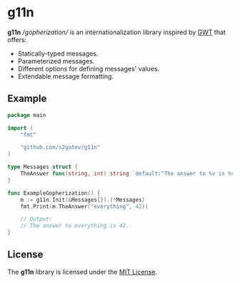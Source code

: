 # g11n

**g11n** */gopherization/* is an internationalization library inspired by [GWT](http://www.gwtproject.org/doc/latest/DevGuideI18nMessages.html) that offers:

* Statically-typed messages.
* Parameterized messages.
* Different options for defining messages' values.
* Extendable message formatting.

## Example

```go
package main

import (
	"fmt"

	"github.com/s2gatev/g11n"
)

type Messages struct {
	TheAnswer func(string, int) string `default:"The answer to %v is %v."`
}

func ExampleGopherization() {
	m := g11n.Init(&Messages{}).(*Messages)
	fmt.Print(m.TheAnswer("everything", 42))

	// Output:
	// The answer to everything is 42.
}
```

## License

The **g11n** library is licensed under the [MIT License](LICENSE).
